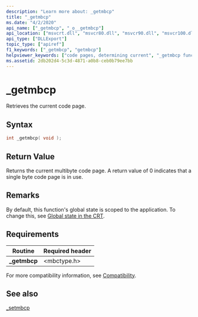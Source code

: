 ```yaml
---
description: "Learn more about: _getmbcp"
title: "_getmbcp"
ms.date: "4/2/2020"
api_name: ["_getmbcp", "_o__getmbcp"]
api_location: ["msvcrt.dll", "msvcr80.dll", "msvcr90.dll", "msvcr100.dll", "msvcr100_clr0400.dll", "msvcr110.dll", "msvcr110_clr0400.dll", "msvcr120.dll", "msvcr120_clr0400.dll", "ucrtbase.dll", "api-ms-win-crt-locale-l1-1-0.dll", "api-ms-win-crt-private-l1-1-0.dll"]
api_type: ["DLLExport"]
topic_type: ["apiref"]
f1_keywords: ["_getmbcp", "getmbcp"]
helpviewer_keywords: ["code pages, determining current", "_getmbcp function", "getmbcp function"]
ms.assetid: 2db202d4-5c3d-4871-a0b8-ceb0b79ee7bb
---
```

# _getmbcp

Retrieves the current code page.

## Syntax

```C
int _getmbcp( void );
```

## Return Value

Returns the current multibyte code page. A return value of 0 indicates that a single byte code page is in use.

## Remarks

By default, this function's global state is scoped to the application. To change this, see [Global state in the CRT](../global-state.md).

## Requirements

|Routine|Required header|
|-------------|---------------------|
|**_getmbcp**|\<mbctype.h>|

For more compatibility information, see [Compatibility](../../c-runtime-library/compatibility.md).

## See also

[_setmbcp](setmbcp.md)<br/>
